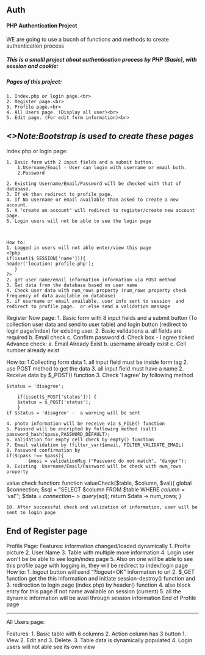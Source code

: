 ## Auth
#### PHP Authentication Project

WE are going to use a bucnh of functions and methods to create authentication process




##### This is a smalll project about authentication process by PHP (Basic), with session and cookie:

 ##### Pages of this project: 
	1. Index.php or login page.<br>
	2. Register page.<br>
	3. Profile page.<br>
	4. All Users page. (Display all user)<br>
    5. Edit page. (For edit form information)<br>

<em><>Note:Bootstrap is used to create these pages</em>
--------

<p>Index.php or login page:</p>

    1. Basic form with 2 input fields and a submit button. 
        1.Username/Email - User can login with username or email both.
        2.Password  

    2. Existing Username/Email/Password will be checked with that of database.
    3. If ok than redirect to profile page.
    4. If No username or email available than asked to create a new account.
    5. A "create an account" will redirect to register/create new account page.
    6. Login users will not be able to see the login page  
    
 

	How to: 	
	1. Logged in users will not able enter/view this page
 	<?php
	if(isset($_SESSION['name'])){
	header('location: profile.php');
	   }
	?>
	2. get user name/email information information via POST method
	3. Get data from the database based on user name
	4. Check user data with num_rows property (num_rows property check frequency of data available on database)
	5. if username or email available, user info sent to session  and redirect to profile page.  or else send a validation message	
	

Register Now page:
	1. Basic form with 8 input fields and a submit button (To collection user data and send to user table) and login button (redirect to login page/index) for 	existing user.
	2. Basic validations
		a. all fields are required
		b. Email check
		c. Confirm password
		d. Check box - I agree ticked
	Advance check:
		a. Email Already Exist
		b. username already exist
		c. Cell number already exist 

How to: 
	1.Collecting form data
		1. all input field must be inside form tag
		2. use POST method to get the data
		3. all input field must have a name
	2. Receive data by $_POST() function
	3. Check 'I agree' by following method

	$status = 'disagree';
		
		if(isset($_POST['status'])) {
		$status = $_POST['status'];
		}
	if $status = 'disagree' -  a warning will be sent

	4. photo information will be receive via $_FILE() function
	5. Passord will be encripted by following method (salt)
	password_hash($pass,PASSWORD_DEFAULT);
	6. Validation for empty cell check by empty() function
	7. Email validation by !filter_var($email, FILTER_VALIDATE_EMAIL) 
	8. Password confirmation by 
	if($cpass !== $pass){
			$mess = validationMsg ("Password do not match", "danger");
	9. Existing  Username/Email/Password will be check with num_rows property

value check function:
function valueCheck($table, $column, $val){
        global $connection;
        $sql  = "SELECT $column FROM $table WHERE $column ='$val'";
		$data = $connection -> query($sql);
		return $data -> num_rows; 
}



	10. After successful check and validation of information, user will be sent to login page

End of Register page
--------------------
Profile Page: 
Features: information changed/loaded dynamically
	1. Proifle picture 
	2. User Name
	3. Table with multiple more information
	4. Login user won't be be able to see login/index page
	5. Also on one will be able to see this profile page with logging in, they will be redirect to index/login page
How to: 
 	1. logout button will send "?logout=OK" information to url
	2. $_GET function get the this information and initiate session-destroy() function and
	3. redirection to login page (index.php) by header() function
	4. also block entry for this page if not name available on session (current)
	5. all the dynamic information will be avail through session information
End of Profile page

-----

All Users page:

Features: 1. Basic table with 6 columns
	2. Action column has 3 button
		1. View
		2. Edit and
		3. Delete.
	3. Table data is dynamically populated
	4. Login users will not able see its own view

	


